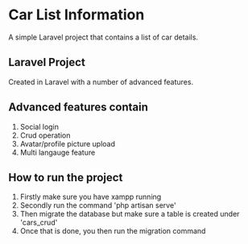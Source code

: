 # Car List Information

A simple Laravel project that contains a list of car details.

## Laravel Project 

Created in Laravel with a number of advanced features.

## Advanced features contain

1) Social login
2) Crud operation
3) Avatar/profile picture upload
4) Multi langauge feature

## How to run the project

1) Firstly make sure you have xampp running
2) Secondly run the command 'php artisan serve' 
3) Then migrate the database but make sure a table is created under 'cars_crud'
4) Once that is done, you then run the migration command 
